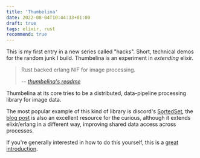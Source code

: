 ```yaml
---
title: 'Thumbelina'
date: 2022-08-04T10:44:33+01:00
draft: true
tags: elixir, rust
recommend: true
---
```


This is my first entry in a new series called "hacks". Short, technical demos for the random junk I build.
Thumbelina is an experiment in _extending_ elixir.

> Rust backed erlang NIF for image processing.
>
> -- <cite>[thumbelina's readme](https://github.com/hailelagi/thumbelina/blob/main/README.md)</cite>

Thumbelina at its core tries to be a distributed, data-pipeline processing library for image data. 

The most popular example of this kind of library is discord's
[SortedSet](https://github.com/discord/sorted_set_nif), the 
[blog post](https://discord.com/blog/using-rust-to-scale-elixir-for-11-million-concurrent-users) 
is also an excellent resource for the curious, although it extends elixir/erlang in a different way, improving 
shared data access across processes.

If you're generally interested in how to do this yourself, this is a 
[great introduction](https://www.theerlangelist.com/article/outside_elixir).
